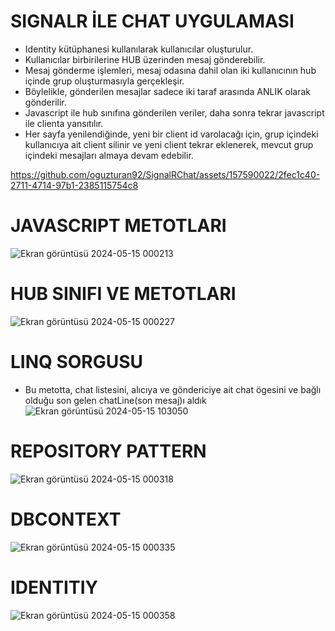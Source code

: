 # SIGNALR İLE CHAT UYGULAMASI
- Identity kütüphanesi kullanılarak kullanıcılar oluşturulur.
- Kullanıcılar birbirilerine HUB üzerinden mesaj gönderebilir.
- Mesaj gönderme işlemleri, mesaj odasına dahil olan iki kullanıcının hub içinde grup oluşturmasıyla gerçekleşir.
- Böylelikle, gönderilen mesajlar sadece iki taraf arasında ANLIK olarak gönderilir.
- Javascript ile hub sınıfına gönderilen veriler, daha sonra tekrar javascript ile clienta yansıtılır.
- Her sayfa yenilendiğinde, yeni bir client id varolacağı için, grup içindeki kullanıcıya ait client silinir ve yeni client tekrar eklenerek, mevcut grup içindeki mesajları almaya devam edebilir.
  
https://github.com/oguzturan92/SignalRChat/assets/157590022/2fec1c40-2711-4714-97b1-2385115754c8

# JAVASCRIPT METOTLARI
![Ekran görüntüsü 2024-05-15 000213](https://github.com/oguzturan92/SignalRChat/assets/157590022/e6f22ac0-b263-45e3-9e67-786cbb250578)

# HUB SINIFI VE METOTLARI
![Ekran görüntüsü 2024-05-15 000227](https://github.com/oguzturan92/SignalRChat/assets/157590022/cc74fe10-ec25-4ef1-9910-872a6a232126)

# LINQ SORGUSU
- Bu metotta, chat listesini, alıcıya ve göndericiye ait chat ögesini ve bağlı olduğu son gelen chatLine(son mesaj)ı aldık
![Ekran görüntüsü 2024-05-15 103050](https://github.com/oguzturan92/SignalRChat/assets/157590022/3de3f3a1-7643-4643-a31c-f68d6ee920be)

# REPOSITORY PATTERN
![Ekran görüntüsü 2024-05-15 000318](https://github.com/oguzturan92/SignalRChat/assets/157590022/8cffd4ef-4e49-4d4a-acb9-17fc67855626)

# DBCONTEXT
![Ekran görüntüsü 2024-05-15 000335](https://github.com/oguzturan92/SignalRChat/assets/157590022/3ffb9002-a8e8-488f-806d-f8fb18610466)

# IDENTITIY
![Ekran görüntüsü 2024-05-15 000358](https://github.com/oguzturan92/SignalRChat/assets/157590022/59bc4d57-fd2a-4131-b658-a57beabec5ed)
